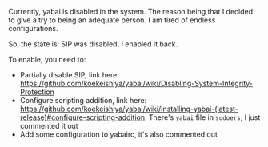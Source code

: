 Currently, yabai is disabled in the system. The reason being that I decided to give a try to being an adequate person. I am tired of endless configurations.

So, the state is: SIP was disabled, I enabled it back.

To enable, you need to:
- Partially disable SIP, link here: https://github.com/koekeishiya/yabai/wiki/Disabling-System-Integrity-Protection
- Configure scripting addition, link here: https://github.com/koekeishiya/yabai/wiki/Installing-yabai-(latest-release)#configure-scripting-addition. 
  There's `yabai` file in `sudoers`, I just commented it out
- Add some configuration to yabairc, it's also commented out
